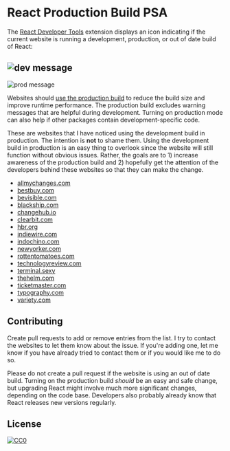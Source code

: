 # React Production Build PSA
The [React Developer Tools](https://github.com/facebook/react-devtools)
extension displays an icon indicating if the current website is running a
development, production, or out of date build of React:

![dev message](https://reactjs.org/static/devtools-dev-e434ce2f7e64f63e597edf03f4465694-1e9b4.png)
---
![prod message](https://reactjs.org/static/devtools-prod-d0f767f80866431ccdec18f200ca58f1-1e9b4.png)

Websites should [use the production
build](https://reactjs.org/docs/optimizing-performance.html#use-the-production-build)
to reduce the build size and improve runtime performance. The production build
excludes warning messages that are helpful during development. Turning on
production mode can also help if other packages contain development-specific
code.

These are websites that I have noticed using the development build in
production. The intention is **not** to shame them. Using the development build
in production is an easy thing to overlook since the website will still
function without obvious issues. Rather, the goals are to 1) increase awareness
of the production build and 2) hopefully get the attention of the developers
behind these websites so that they can make the change.

* [allmychanges.com](https://allmychanges.com/)
* [bestbuy.com](https://www.bestbuy.com/)
* [bevisible.com](https://www.bevisible.com/)
* [blackship.com](https://www.blackship.com/)
* [changehub.io](http://changehub.io/)
* [clearbit.com](https://clearbit.com/)
* [hbr.org](https://hbr.org/)
* [indiewire.com](https://www.indiewire.com/)
* [indochino.com](https://www.indochino.com/)
* [newyorker.com](https://www.newyorker.com/)
* [rottentomatoes.com](https://www.rottentomatoes.com/)
* [technologyreview.com](https://www.technologyreview.com/)
* [terminal.sexy](https://terminal.sexy/)
* [thehelm.com](https://thehelm.com/)
* [ticketmaster.com](https://www.ticketmaster.com/)
* [typography.com](https://www.typography.com/)
* [variety.com](https://variety.com/)

## Contributing
Create pull requests to add or remove entries from the list. I try to contact
the websites to let them know about the issue. If you're adding one, let me
know if you have already tried to contact them or if you would like me to do
so.

Please do not create a pull request if the website is using an out of date
build. Turning on the production build *should* be an easy and safe change, but
upgrading React might involve much more significant changes, depending on the
code base. Developers also probably already know that React releases new
versions regularly.

## License
[![CC0](https://licensebuttons.net/p/zero/1.0/88x31.png)](https://creativecommons.org/publicdomain/zero/1.0/)
